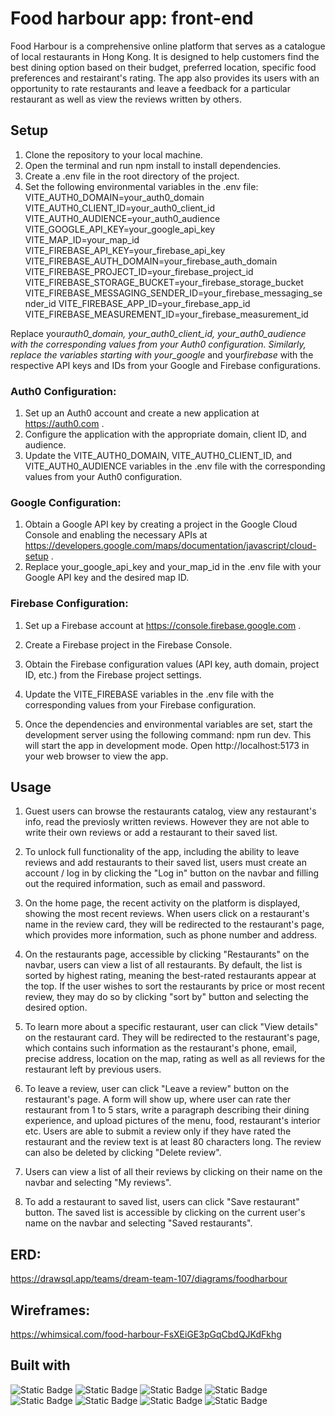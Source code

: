 # Food harbour app: front-end

Food Harbour is a comprehensive online platform that serves as a catalogue of local restaurants in Hong Kong. It is designed to help customers find the best dining option based on their budget, preferred location, specific food preferences and restairant's rating. The app also provides its users with an opportunity to rate restaurants and leave a feedback for a particular restaurant as well as view the reviews written by others.

## Setup

1. Clone the repository to your local machine.
2. Open the terminal and run npm install to install dependencies.
3. Create a .env file in the root directory of the project.
4. Set the following environmental variables in the .env file:
   VITE_AUTH0_DOMAIN=your_auth0_domain
   VITE_AUTH0_CLIENT_ID=your_auth0_client_id
   VITE_AUTH0_AUDIENCE=your_auth0_audience
   VITE_GOOGLE_API_KEY=your_google_api_key
   VITE_MAP_ID=your_map_id
   VITE_FIREBASE_API_KEY=your_firebase_api_key
   VITE_FIREBASE_AUTH_DOMAIN=your_firebase_auth_domain
   VITE_FIREBASE_PROJECT_ID=your_firebase_project_id
   VITE_FIREBASE_STORAGE_BUCKET=your_firebase_storage_bucket
   VITE_FIREBASE_MESSAGING_SENDER_ID=your_firebase_messaging_sender_id
   VITE_FIREBASE_APP_ID=your_firebase_app_id
   VITE_FIREBASE_MEASUREMENT_ID=your_firebase_measurement_id

Replace your*auth0_domain, your_auth0_client_id, your_auth0_audience with the corresponding values from your Auth0 configuration. Similarly, replace the variables starting with your_google* and your*firebase* with the respective API keys and IDs from your Google and Firebase configurations.

### Auth0 Configuration:

1.  Set up an Auth0 account and create a new application at https://auth0.com .
2.  Configure the application with the appropriate domain, client ID, and audience.
3.  Update the VITE_AUTH0_DOMAIN, VITE_AUTH0_CLIENT_ID, and VITE_AUTH0_AUDIENCE variables in the .env file with the corresponding values from your Auth0 configuration.

### Google Configuration:

1.  Obtain a Google API key by creating a project in the Google Cloud Console and enabling the necessary APIs at https://developers.google.com/maps/documentation/javascript/cloud-setup .
2.  Replace your_google_api_key and your_map_id in the .env file with your Google API key and the desired map ID.

### Firebase Configuration:

1.  Set up a Firebase account at https://console.firebase.google.com .
2.  Create a Firebase project in the Firebase Console.
3.  Obtain the Firebase configuration values (API key, auth domain, project ID, etc.) from the Firebase project settings.
4.  Update the VITE_FIREBASE variables in the .env file with the corresponding values from your Firebase configuration.

5.  Once the dependencies and environmental variables are set, start the development server using the following command: npm run dev.
    This will start the app in development mode. Open http://localhost:5173 in your web browser to view the app.

## Usage

1. Guest users can browse the restaurants catalog, view any restaurant's info, read the previosly written reviews. However they are not able to write their own reviews or add a restaurant to their saved list.

2. To unlock full functionality of the app, including the ability to leave reviews and add restaurants to their saved list, users must create an account / log in by clicking the "Log in" button on the navbar and filling out the required information, such as email and password.

3. On the home page, the recent activity on the platform is displayed, showing the most recent reviews. When users click on a restaurant's name in the review card, they will be redirected to the restaurant's page, which provides more information, such as phone number and address.

4. On the restaurants page, accessible by clicking "Restaurants" on the navbar, users can view a list of all restaurants. By default, the list is sorted by highest rating, meaning the best-rated restaurants appear at the top. If the user wishes to sort the restaurants by price or most recent review, they may do so by clicking "sort by" button and selecting the desired option.

5. To learn more about a specific restaurant, user can click "View details" on the restaurant card. They will be redirected to the restaurant's page, which contains such information as the restaurant's phone, email, precise address, location on the map, rating as well as all reviews for the restaurant left by previous users.

6. To leave a review, user can click "Leave a review" button on the restaurant's page. A form will show up, where user can rate ther restaurant from 1 to 5 stars, write a paragraph describing their dining experience, and upload pictures of the menu, food, restaurant's interior etc. Users are able to submit a review only if they have rated the restaurant and the review text is at least 80 characters long. The review can also be deleted by clicking "Delete review".

7. Users can view a list of all their reviews by clicking on their name on the navbar and selecting "My reviews".

8. To add a restaurant to saved list, users can click "Save restaurant" button. The saved list is accessible by clicking on the current user's name on the navbar and selecting "Saved restaurants".

## ERD:

https://drawsql.app/teams/dream-team-107/diagrams/foodharbour

## Wireframes:

https://whimsical.com/food-harbour-FsXEiGE3pGqCbdQJKdFkhg

## Built with

![Static Badge](https://img.shields.io/badge/React-61DBFB?style=for-the-badge&logo=React&labelColor=black) ![Static Badge](https://img.shields.io/badge/vite-%237c73e6?style=for-the-badge&logo=vite&labelColor=black) ![Static Badge](https://img.shields.io/badge/typescript-%239fd3c7?style=for-the-badge&logo=typescript&logoColor=%239fd3c7&labelColor=black&color=%239fd3c7)
![Static Badge](https://img.shields.io/badge/auth0-%20%23f95959?style=for-the-badge&logo=auth0&labelColor=black) ![Static Badge](https://img.shields.io/badge/firebase-%23afc5ff?style=for-the-badge&logo=firebase&logoColor=%20%23afc5ff&labelColor=black&color=%20%23afc5ff)
![Static Badge](https://img.shields.io/badge/Axios-FAFAF9?style=for-the-badge&logo=Axios&labelColor=black) ![Static Badge](https://img.shields.io/badge/chakra%20UI-%23ff9a3c?style=for-the-badge&logo=chakra%20ui&logoColor=%23ff9a3c&labelColor=black&color=%23ff9a3c)
![Static Badge](https://img.shields.io/badge/.env-4AE97A?style=for-the-badge&logo=dotenv&logoColor=4AE97A&labelColor=black)
